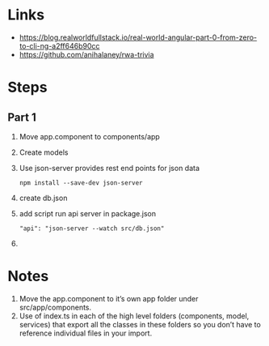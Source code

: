 # Links
* https://blog.realworldfullstack.io/real-world-angular-part-0-from-zero-to-cli-ng-a2ff646b90cc
* https://github.com/anihalaney/rwa-trivia

# Steps
## Part 1
1. Move app.component to components/app
2. Create models
3. Use json-server provides rest end points for json data

    `npm install --save-dev json-server`
4. create db.json
5. add script run api server in package.json

    `"api": "json-server --watch src/db.json"`
6.

# Notes
1. Move the app.component to it’s own app folder under src/app/components.
2. Use of index.ts in each of the high level folders (components, model, services) that export all the classes in these folders so you don’t have to reference individual files in your import.

